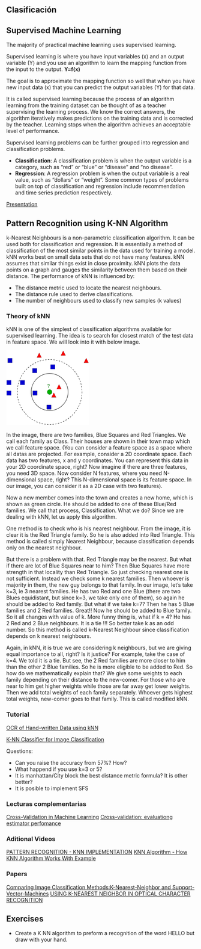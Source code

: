 ## Clasificación

## Supervised Machine Learning
The majority of practical machine learning uses supervised learning.

Supervised learning is where you have input variables (x) and an output variable (Y) and you use an algorithm to learn the mapping function from the input to the output.
**Y=f(x)**

The goal is to approximate the mapping function so well that when you have new input data (x) that you can predict the output variables (Y) for that data.

It is called supervised learning because the process of an algorithm learning from the training dataset can be thought of as a teacher supervising the learning process. We know the correct answers, the algorithm iteratively makes predictions on the training data and is corrected by the teacher. Learning stops when the algorithm achieves an acceptable level of performance.

Supervised learning problems can be further grouped into regression and classification problems.

* **Classification**: A classification problem is when the output variable is a category, such as “red” or “blue” or “disease” and “no disease”.
* **Regression**: A regression problem is when the output variable is a real value, such as “dollars” or “weight”.
Some common types of problems built on top of classification and regression include recommendation and time series prediction respectively.

[Presentation](https://app.slidebean.com/p/l39vyo6ojy/Aprendizaje-Automatico-para-Patrones)


## Pattern Recognition using K-NN Algorithm
k-Nearest Neighbours is a non-parametric classification algorithm. It can be used both for classification and regression. It is essentially a method of classification of the most similar points in the data used for training a model. kNN works best on small data sets that do not have many features. kNN assumes that similar things exist in close proximity. kNN plots the data points on a graph and gauges the similarity between them based on their distance. The performance of kNN is influenced by:

* The distance metric used to locate the nearest neighbours.
* The distance rule used to derive classifications.
* The number of neighbours used to classify new samples (k values)

### Theory of kNN
kNN is one of the simplest of classification algorithms available for supervised learning. The idea is to search for closest match of the test data in feature space. We will look into it with below image.

![Clases](img/knn_theory.png)

In the image, there are two families, Blue Squares and Red Triangles. We call each family as Class. Their houses are shown in their town map which we call feature space. (You can consider a feature space as a space where all datas are projected. For example, consider a 2D coordinate space. Each data has two features, x and y coordinates. You can represent this data in your 2D coordinate space, right? Now imagine if there are three features, you need 3D space. Now consider N features, where you need N-dimensional space, right? This N-dimensional space is its feature space. In our image, you can consider it as a 2D case with two features).

Now a new member comes into the town and creates a new home, which is shown as green circle. He should be added to one of these Blue/Red families. We call that process, Classification. What we do? Since we are dealing with kNN, let us apply this algorithm.

One method is to check who is his nearest neighbour. From the image, it is clear it is the Red Triangle family. So he is also added into Red Triangle. This method is called simply Nearest Neighbour, because classification depends only on the nearest neighbour.

But there is a problem with that. Red Triangle may be the nearest. But what if there are lot of Blue Squares near to him? Then Blue Squares have more strength in that locality than Red Triangle. So just checking nearest one is not sufficient. Instead we check some k nearest families. Then whoever is majority in them, the new guy belongs to that family. In our image, let’s take k=3, ie 3 nearest families. He has two Red and one Blue (there are two Blues equidistant, but since k=3, we take only one of them), so again he should be added to Red family. But what if we take k=7? Then he has 5 Blue families and 2 Red families. Great!! Now he should be added to Blue family. So it all changes with value of k. More funny thing is, what if k = 4? He has 2 Red and 2 Blue neighbours. It is a tie !!! So better take k as an odd number. So this method is called k-Nearest Neighbour since classification depends on k nearest neighbours.

Again, in kNN, it is true we are considering k neighbours, but we are giving equal importance to all, right? Is it justice? For example, take the case of k=4. We told it is a tie. But see, the 2 Red families are more closer to him than the other 2 Blue families. So he is more eligible to be added to Red. So how do we mathematically explain that? We give some weights to each family depending on their distance to the new-comer. For those who are near to him get higher weights while those are far away get lower weights. Then we add total weights of each family separately. Whoever gets highest total weights, new-comer goes to that family. This is called modified kNN.

### Tutorial 

[OCR of Hand-written Data using kNN](https://github.com/abidrahmank/OpenCV2-Python-Tutorials/blob/master/source/py_tutorials/py_ml/py_knn/py_knn_opencv/py_knn_opencv.rst)

[K-NN Classifier for Image Classification](https://www.pyimagesearch.com/2016/08/08/k-nn-classifier-for-image-classification/)

Questions:
* Can you raise the accuracy from 57%? How?
* What happend if you use k=3 or 5?
* It is manhattan/City block the best distance metric formula? It is other better?
* It is posible to implement SFS


### Lecturas complementarias
[Cross-Validation in Machine Learning](https://towardsdatascience.com/cross-validation-in-machine-learning-72924a69872f)
[Cross-validation: evaluationg estimator perfomance](https://scikit-learn.org/stable/modules/cross_validation.html)

### Aditional Videos
[PATTERN RECOGNITION - KNN IMPLEMENTATION](https://youtu.be/7dfnDxvStAU)
[KNN Algorithm - How KNN Algorithm Works With Example](https://youtu.be/4HKqjENq9OU)

### Papers
[Comparing Image Classification Methods:K-Nearest-Neighbor and Support-Vector-Machines](http://www.wseas.us/e-library/conferences/2012/CambridgeUSA/MATHCC/MATHCC-18.pdf)
[USING K-NEAREST NEIGHBOR IN OPTICAL CHARACTER RECOGNITION](https://media.neliti.com/media/publications/165987-EN-using-k-nearest-neighbor-in-optical-char.pdf)




## Exercises
* Create a K NN algorithm to preform a recognition of the word HELLO but draw with your hand.














